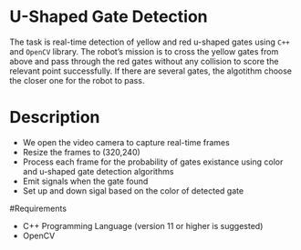 # U-Shaped Gate Detection



The task is real-time detection of yellow and red u-shaped gates using ``C++`` and ``OpenCV`` library. The robot’s mission is to cross the yellow gates from above and 
pass through the red gates without any collision to score the relevant point successfully. If there are several gates, the algotithm choose the closer one for the robot to pass.


# Description


* We open the video camera to capture real-time frames
* Resize the frames to (320,240)
* Process each frame for the probability of gates existance using color and u-shaped gate detection algorithms
* Emit signals when the gate found
* Set up and down sigal based on the color of detected gate


#Requirements


* C++ Programming Language (version 11 or higher is suggested)
* OpenCV



